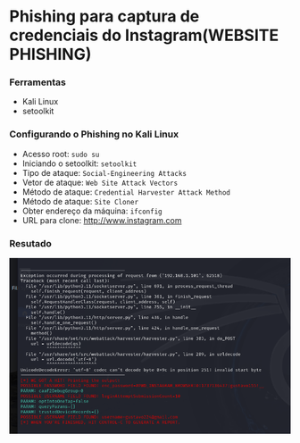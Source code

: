 # Phishing para captura de credenciais do Instagram(WEBSITE PHISHING)

### Ferramentas

- Kali Linux
- setoolkit

### Configurando o Phishing no Kali Linux

- Acesso root: ``` sudo su ```
- Iniciando o setoolkit: ``` setoolkit ```
- Tipo de ataque: ``` Social-Engineering Attacks ```
- Vetor de ataque: ``` Web Site Attack Vectors ```
- Método de ataque: ```Credential Harvester Attack Method ```
- Método de ataque: ``` Site Cloner ```
- Obter endereço da máquina: ``` ifconfig ```
- URL para clone: http://www.instagram.com

### Resutado

![Texto Alternativo](https://github.com/GustavoEleuterio/cibersecurity-desafio-phishing/blob/main/resultado.png?raw=true****)
